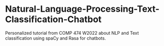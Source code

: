 # Natural-Language-Processing-Text-Classification-Chatbot
 Personalized tutorial from COMP 474 W2022 about NLP and Text classification using spaCy and Rasa for chatbots.
